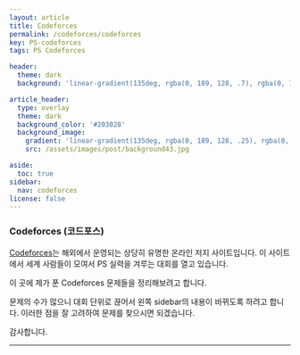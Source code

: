 ```yaml
---
layout: article
title: Codeforces 
permalink: /codeforces/codeforces
key: PS-codeforces
tags: PS Codeforces

header:
  theme: dark
  background: 'linear-gradient(135deg, rgba(0, 189, 128, .7), rgba(0, 128, 255, .8))'

article_header:
  type: overlay
  theme: dark
  background_color: '#203028'
  background_image:
    gradient: 'linear-gradient(135deg, rgba(0, 189, 128, .25), rgba(0, 128, 255, .3))'
    src: /assets/images/post/background43.jpg

aside:
  toc: true
sidebar:
  nav: codeforces
license: false
---
```


### Codeforces (코드포스)
<!--more-->

[Codeforces](https://codeforces.com)는 해외에서 운영되는 상당히 유명한 온라인 저지 사이트입니다.
이 사이트에서 세계 사람들이 모여서 PS 실력을 겨루는 대회를 열고 있습니다. 

이 곳에 제가 푼 Codeforces 문제들을 정리해보려고 합니다.

문제의 수가 많으니 대회 단위로 끊어서 왼쪽 sidebar의 내용이 바뀌도록 하려고 합니다.
이러한 점을 잘 고려하여 문제를 찾으시면 되겠습니다.

감사합니다.

---

